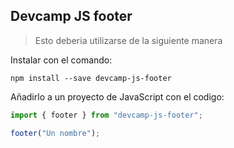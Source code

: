 ## Devcamp JS footer

> Esto deberia utilizarse de la siguiente manera

Instalar con el comando:

```
npm install --save devcamp-js-footer
```

Añadirlo a un proyecto de JavaScript con el codigo:

```javascript
import { footer } from "devcamp-js-footer";

footer("Un nombre");
```